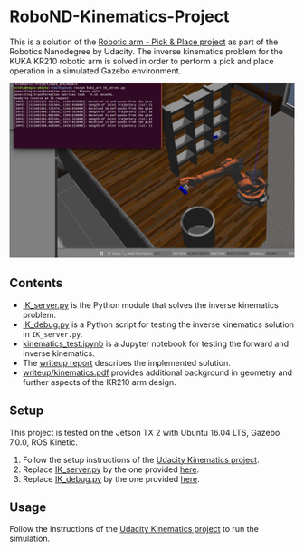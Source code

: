 # RoboND-Kinematics-Project
This is a solution of the [Robotic arm - Pick & Place project](https://github.com/udacity/RoboND-Kinematics-Project) as part of the Robotics Nanodegree by Udacity. The inverse kinematics problem for the KUKA KR210 robotic arm is solved in order to perform a pick and place operation in a simulated Gazebo environment.

![Screenshot of Gazebo simulator.](screenshot.png "Screenshot of Gazebo simulator.")

## Contents
- [IK_server.py](https://github.com/S2H-Mobile/RoboND-Kinematics-Project/blob/master/IK_server.py) is the Python module that solves the inverse kinematics problem.
- [IK_debug.py](https://github.com/S2H-Mobile/RoboND-Kinematics-Project/blob/master/IK_debug.py) is a Python script for testing the inverse kinematics solution in ``IK_server.py``.
- [kinematics_test.ipynb](https://github.com/S2H-Mobile/RoboND-Kinematics-Project/blob/master/kinematics_test.ipynb) is a Jupyter notebook for testing the forward and inverse kinematics.
-  The [writeup report](https://github.com/S2H-Mobile/RoboND-Kinematics-Project/blob/master/writeup/writeup_pick_and_place.md) describes the implemented solution.
- [writeup/kinematics.pdf](https://github.com/S2H-Mobile/RoboND-Kinematics-Project/blob/master/writeup/kinematics.pdf) provides additional background in geometry and further aspects of the KR210 arm design.


## Setup
This project is tested on the Jetson TX 2 with Ubuntu 16.04 LTS, Gazebo 7.0.0, ROS Kinetic.

1. Follow the setup instructions of the [Udacity Kinematics project](https://github.com/udacity/RoboND-Kinematics-Project).
2. Replace [IK_server.py](https://github.com/udacity/RoboND-Kinematics-Project/blob/master/kuka_arm/scripts/IK_server.py) by the one provided [here](https://github.com/S2H-Mobile/RoboND-Kinematics-Project/blob/master/IK_server.py).
3. Replace [IK_debug.py](https://github.com/udacity/RoboND-Kinematics-Project/blob/master/IK_debug.py) by the one provided [here](https://github.com/S2H-Mobile/RoboND-Kinematics-Project/blob/master/IK_debug.py).

## Usage
Follow the instructions of the [Udacity Kinematics project](https://github.com/udacity/RoboND-Kinematics-Project) to run the simulation.
